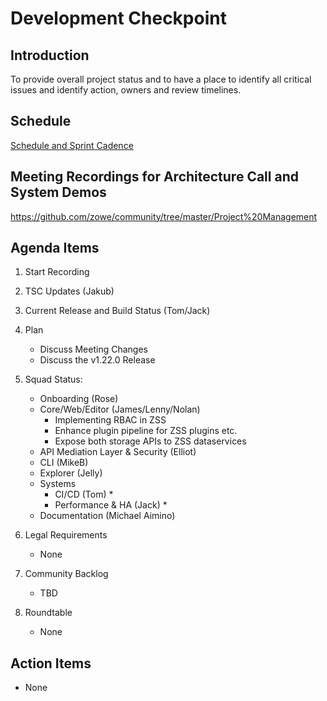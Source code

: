 # Development Checkpoint

Introduction
------------
To provide overall project status and to have a place to identify all critical issues and identify action, owners and review timelines.

Schedule
--------
[Schedule and Sprint Cadence](https://github.com/zowe/community/blob/master/Project%20Management/Schedule/Zowe%20PI%20%26%20Sprint%20Cadence.md)

Meeting Recordings for Architecture Call and System Demos
-----------------
https://github.com/zowe/community/tree/master/Project%20Management

Agenda Items
------------
1. Start Recording
2. TSC Updates (Jakub)
3. Current Release and Build Status (Tom/Jack)
4. Plan
     - Discuss Meeting Changes
     - Discuss the v1.22.0 Release
5. Squad Status:
    - Onboarding (Rose)
    - Core/Web/Editor (James/Lenny/Nolan)
      - Implementing RBAC in ZSS
      - Enhance plugin pipeline for ZSS plugins etc.
      - Expose both storage APIs to ZSS dataservices
    - API Mediation Layer & Security (Elliot)  
    - CLI (MikeB)
    - Explorer (Jelly)
    - Systems
      - CI/CD (Tom)
        *
      - Performance & HA (Jack)
        *
    - Documentation (Michael Aimino)

6. Legal Requirements
    - None
7. Community Backlog
    - TBD
8. Roundtable
    - None

Action Items
------------
- None
